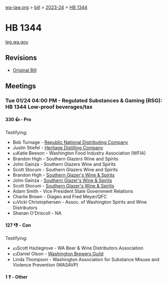 [wa-law.org](/) > [bill](/bill/) > [2023-24](/bill/2023-24/) > [HB 1344](/bill/2023-24/hb/1344/)

# HB 1344
[leg.wa.gov](https://app.leg.wa.gov/billsummary?BillNumber=1344&Year=2023&Initiative=false)

## Revisions
* [Original Bill](1/)

## Meetings
### Tue 01/24 04:00 PM - Regulated Substances & Gaming (RSG): HB 1344 Low-proof beverages/tax
#### 330 👍 - Pro
Testifying:
* Bob Turnage - [Republic National Distributing Company](/org/republic_national_distributing_company/)
* Justin Stiefel - [Heritage Distilling Company](/org/heritage_distilling_company/)
* 💵Katie Beeson - Washington Food Industry Association (WFIA)
* Brandon High - Southern Glazers Wine and Spirits
* John Gainza - Southern Glazers Wine and Spirits
* Scott Stocum - Southern Glazers Wine and Spirits
* Brandon High - [Southern Glazer's Wine & Spirits](/org/southern_glazer's_wine_&_spirits/)
* John Gainza - [Southern Glazer's Wine & Spirits](/org/southern_glazer's_wine_&_spirits/)
* Scott Stocum - [Southern Glazer's Wine & Spirits](/org/southern_glazer's_wine_&_spirits/)
* Adam Smith - Vice President State Government Relations
* Charlie Brown - Diageo and Fred Meyer/QFC
* 💵Vicki Christophersen - Assoc. of Washington Spirits and Wine Distributors
* Shanan O'Driscoll - NA

#### 127 👎 - Con
Testifying:
* 💵Scott Hazlegrove - WA Beer & Wine Distributors Association
* 💵Daniel Olson - [Washington Brewers Guild](/org/washington_brewers_guild/)
* Linda Thompson - Washington Association for Substance Misuse and Violence Prevention (WASAVP)

#### 1 ❓ - Other
